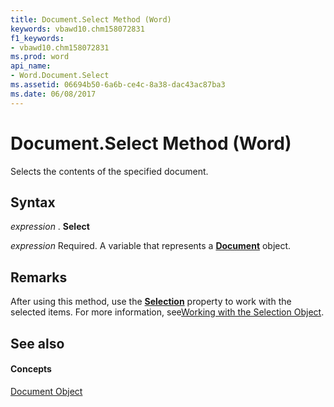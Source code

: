 ```yaml
---
title: Document.Select Method (Word)
keywords: vbawd10.chm158072831
f1_keywords:
- vbawd10.chm158072831
ms.prod: word
api_name:
- Word.Document.Select
ms.assetid: 06694b50-6a6b-ce4c-8a38-dac43ac87ba3
ms.date: 06/08/2017
---
```



# Document.Select Method (Word)

Selects the contents of the specified document.


## Syntax

 _expression_ . **Select**

 _expression_ Required. A variable that represents a **[Document](document-object-word.md)** object.


## Remarks

After using this method, use the **[Selection](selection-object-word.md)** property to work with the selected items. For more information, see[Working with the Selection Object](http://msdn.microsoft.com/library/a1ef7e48-5a0f-d278-4b67-7b96f4e24052%28Office.15%29.aspx).


## See also


#### Concepts


[Document Object](document-object-word.md)

